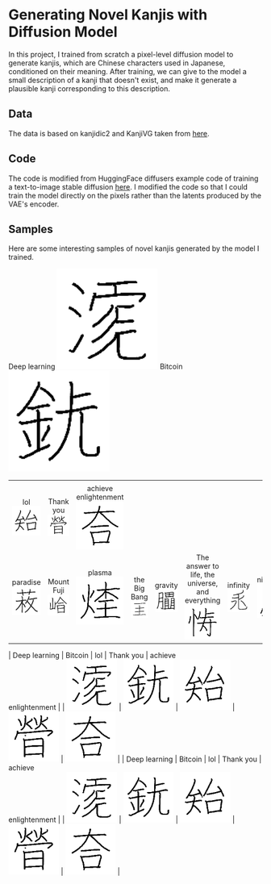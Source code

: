 # Generating Novel Kanjis with Diffusion Model

In this project, I trained from scratch a pixel-level diffusion model to generate kanjis, which are Chinese characters used in Japanese, conditioned on their meaning. After training, we can give to the model a small description of a kanji that doesn't exist, and make it generate a plausible kanji corresponding to this description.

## Data

The data is based on kanjidic2 and KanjiVG taken from [here](https://github.com/Gnurou/tagainijisho).

## Code

The code is modified from HuggingFace diffusers example code of training a text-to-image stable diffusion [here](https://github.com/huggingface/diffusers/blob/main/examples/text_to_image/train_text_to_image.py). I modified the code so that I could train the model directly on the pixels rather than the latents produced by the VAE's encoder.

## Samples

Here are some interesting samples of novel kanjis generated by the model I trained.

<table>
  <tr>
    <td>
    <tr align="center">
      Deep learning
    </tr>
    <tr align="center">
      <img src="samples/Deep learning.png" width="200">
    </tr>
    </td>
    <tr align="center">
      Bitcoin
      <br>
      <img src="samples/Bitcoin.png" width="200">
    </tr>
    <td align="center">
      lol
      <br>
      <img src="samples/lol.png" width="200">
    </td>
    <td align="center">
      Thank you
      <br>
      <img src="samples/Thank you.png" width="200">
    </td>
    <td align="center">
      achieve enlightenment
      <br>
      <img src="samples/achieve enlightenment.png" width="200">
    </td>
  </tr>
  <tr>
    <td align="center">
      paradise
      <br>
      <img src="samples/paradise.png" width="200">
    </td>
    <td align="center">
      Mount Fuji
      <br>
      <img src="samples/Mount Fuji.png" width="200">
    </td>
    <td align="center">
      plasma
      <br>
      <img src="samples/plasma.png" width="200">
    </td>
    <td align="center">
      the Big Bang
      <br>
      <img src="samples/the Big Bang.png" width="200">
    </td>
    <td align="center">
      gravity
      <br>
      <img src="samples/gravity.png" width="200">
    </td>
    <td align="center">
      The answer to life, the universe, and everything
      <br>
      <img src="samples/The answer to life, the universe, and everything.png" width="200">
    </td>
    <td align="center">
      infinity
      <br>
      <img src="samples/infinity.png" width="200">
    </td>
    <td align="center">
      nightmare
      <br>
      <img src="samples/nightmare.png" width="200">
    </td>
    <td align="center">
      a fluffy dog
      <br>
      <img src="samples/a fluffy dog.png" width="200">
    </td>
    <td align="center">
      Godzilla
      <br>
      <img src="samples/Godzilla.png" width="200">
    </td>
    <td align="center">
      Ultraman
      <br>
      <img src="samples/Ultraman.png" width="200">
    </td>
    <td align="center">
      samurai
      <br>
      <img src="samples/samurai.png" width="200">
    </td>
    <td align="center">
      rainbow unicorn
      <br>
      <img src="samples/rainbow unicorn.png" width="200">
    </td>
    <td align="center">
      Jackie Chan
      <br>
      <img src="samples/Jackie Chan.png" width="200">
    </td>
    <td align="center">
      Twitter
      <br>
      <img src="samples/Twitter.png" width="200">
    </td>
    <td align="center">
      Instagram
      <br>
      <img src="samples/Instagram.png" width="200">
    </td>
    <td align="center">
      Dragon Ball
      <br>
      <img src="samples/Dragon Ball.png" width="200">
    </td>
    <td align="center">
      manga
      <br>
      <img src="samples/manga.png" width="200">
    </td>
    <td align="center">
      Pikachu
      <br>
      <img src="samples/Pikachu.png" width="200">
    </td>
    <td align="center">
      Mewtwo
      <br>
      <img src="samples/Mewtwo.png" width="200">
    </td>
    <td align="center">
      super hero
      <br>
      <img src="samples/super hero.png" width="200">
    </td>
    <td align="center">
      ramen
      <br>
      <img src="samples/ramen.png" width="200">
    </td>
    <td align="center">
      piano
      <br>
      <img src="samples/piano.png" width="200">
    </td>
    <td align="center">
      arctic
      <br>
      <img src="samples/arctic.png" width="200">
    </td>
    <td align="center">
      antarctica
      <br>
      <img src="samples/antarctica.png" width="200">
    </td>
    <td align="center">
      penguin
      <br>
      <img src="samples/penguin.png" width="200">
    </td>
    <td align="center">
      polar bear
      <br>
      <img src="samples/polar bear.png" width="200">
    </td>
    <td align="center">
      crocodile
      <br>
      <img src="samples/crocodile.png" width="200">
    </td>
    <td align="center">
      legendary sword
      <br>
      <img src="samples/legendary sword.png" width="200">
    </td>
    <td align="center">
      blood moon
      <br>
      <img src="samples/blood moon.png" width="200">
    </td>
  </tr>
</table>

| Deep learning | Bitcoin | lol | Thank you | achieve <br> enlightenment |
| <img src="samples/Deep learning.png" width="100"> | <img src="samples/Bitcoin.png" width="100"> | <img src="samples/lol.png" width="100"> | <img src="samples/Thank you.png" width="100"> | <img src="samples/achieve enlightenment.png" width="100"> |
| Deep learning | Bitcoin | lol | Thank you | achieve <br> enlightenment |
| <img src="samples/Deep learning.png" width="100"> | <img src="samples/Bitcoin.png" width="100"> | <img src="samples/lol.png" width="100"> | <img src="samples/Thank you.png" width="100"> | <img src="samples/achieve enlightenment.png" width="100"> |
